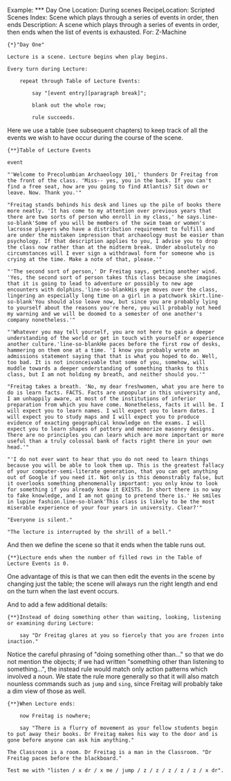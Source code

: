 Example: *** Day One
Location: During scenes
RecipeLocation: Scripted Scenes
Index: Scene which plays through a series of events in order, then ends
Description: A scene which plays through a series of events in order, then ends when the list of events is exhausted.
For: Z-Machine

  

``` inform7
{*}"Day One"

Lecture is a scene. Lecture begins when play begins.

Every turn during Lecture:

	repeat through Table of Lecture Events:

		say "[event entry][paragraph break]";

		blank out the whole row;

		rule succeeds.
```

  
Here we use a table (see subsequent chapters) to keep track of all the events we wish to have occur during the course of the scene.

  

``` inform7
{**}Table of Lecture Events

event

"'Welcome to Precolumbian Archaeology 101,' thunders Dr Freitag from the front of the class. 'Miss-- yes, you in the back. If you can't find a free seat, how are you going to find Atlantis? Sit down or leave. Now. Thank you.'"

"Freitag stands behinds his desk and lines up the pile of books there more neatly. 'It has come to my attention over previous years that there are two sorts of person who enroll in my class,' he says.line-so-blank'Some of you will be members of the swim team or women's lacrosse players who have a distribution requirement to fulfill and are under the mistaken impression that archaeology must be easier than psychology. If that description applies to you, I advise you to drop the class now rather than at the midterm break. Under absolutely no circumstances will I ever sign a withdrawal form for someone who is crying at the time. Make a note of that, please.'"

"'The second sort of person,' Dr Freitag says, getting another wind. 'Yes, the second sort of person takes this class because she imagines that it is going to lead to adventure or possibly to new age encounters with dolphins.'line-so-blankHis eye moves over the class, lingering an especially long time on a girl in a patchwork skirt.line-so-blank'You should also leave now, but since you are probably lying to yourself about the reasons you're here, you will probably not heed my warning and we will be doomed to a semester of one another's company nonetheless.'"

"'Whatever you may tell yourself, you are not here to gain a deeper understanding of the world or get in touch with yourself or experience another culture.'line-so-blankHe paces before the first row of desks, hammering on them one at a time. 'I know you probably wrote an admissions statement saying that that is what you hoped to do. Well, too bad. It is not inconceivable that some of you, somehow, will muddle towards a deeper understanding of something thanks to this class, but I am not holding my breath, and neither should you.'"

"Freitag takes a breath. 'No, my dear freshwomen, what you are here to do is learn facts. FACTS. Facts are unpopular in this university and, I am unhappily aware, at most of the institutions of inferior preparation from which you have come. Nonetheless, facts it will be. I will expect you to learn names. I will expect you to learn dates. I will expect you to study maps and I will expect you to produce evidence of exacting geographical knowledge on the exams. I will expect you to learn shapes of pottery and memorize masonry designs. There are no principles you can learn which are more important or more useful than a truly colossal bank of facts right there in your own head.'"

"'I do not ever want to hear that you do not need to learn things because you will be able to look them up. This is the greatest fallacy of your computer-semi-literate generation, that you can get anything out of Google if you need it. Not only is this demonstrably false, but it overlooks something phenomenally important: you only know to look for something if you already know it EXISTS. In short there is no way to fake knowledge, and I am not going to pretend there is.' He smiles in lupine fashion.line-so-blank'This class is likely to be the most miserable experience of your four years in university. Clear?'"

"Everyone is silent."

"The lecture is interrupted by the shrill of a bell."
```

  
And then we define the scene so that it ends when the table runs out.

  

``` inform7
{**}Lecture ends when the number of filled rows in the Table of Lecture Events is 0.
```

  
One advantage of this is that we can then edit the events in the scene by changing just the table; the scene will always run the right length and end on the turn when the last event occurs.

  
And to add a few additional details:

  

``` inform7
{**}Instead of doing something other than waiting, looking, listening or examining during Lecture:

	say "Dr Freitag glares at you so fiercely that you are frozen into inaction."
```

  
Notice the careful phrasing of "doing something other than..." so that we do not mention the objects; if we had written "something other than listening to something...", the instead rule would match only action patterns which involved a noun. We state the rule more generally so that it will also match nounless commands such as ``jump`` and ``sing``, since Freitag will probably take a dim view of those as well.

  

``` inform7
{**}When Lecture ends:

	now Freitag is nowhere;

	say "There is a flurry of movement as your fellow students begin to put away their books. Dr Freitag makes his way to the door and is gone before anyone can ask him anything."

The Classroom is a room. Dr Freitag is a man in the Classroom. "Dr Freitag paces before the blackboard."

Test me with "listen / x dr / x me / jump / z / z / z / z / z / x dr".
```

